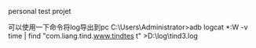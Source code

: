 personal test projet

可以使用一下命令将log导出到pc
C:\Users\Administrator>adb logcat *:W -v time | find "com.liang.tind.www.tindtes
t" >D:\log\tind3.log
